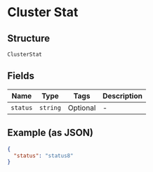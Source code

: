 
# Cluster Stat

## Structure

`ClusterStat`

## Fields

| Name | Type | Tags | Description |
|  --- | --- | --- | --- |
| `status` | `string` | Optional | - |

## Example (as JSON)

```json
{
  "status": "status8"
}
```

